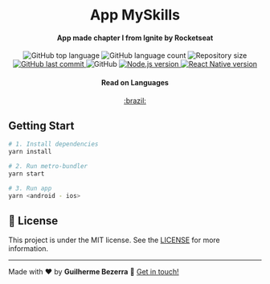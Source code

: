 <h1 align="center">
    <br>
    App MySkills
</h1>

<h4 align="center">
  App made chapter I from Ignite by Rocketseat
</h4>

<p align="center">
  <img alt="GitHub top language" src="https://img.shields.io/github/languages/top/gbdsantos/react-native-rocketseat-ignite-chapter-1.svg">

  <img alt="GitHub language count" src="https://img.shields.io/github/languages/count/gbdsantos/react-native-rocketseat-ignite-chapter-1.svg">

  <img alt="Repository size" src="https://img.shields.io/github/repo-size/gbdsantos/react-native-rocketseat-ignite-chapter-1.svg">

  <a href="https://github.com/gbdsantos/react-native-rocketseat-ignite-chapter-1/commits/master">
    <img alt="GitHub last commit" src="https://img.shields.io/github/last-commit/gbdsantos/react-native-rocketseat-ignite-chapter-1.svg">
  </a>

  <img alt="GitHub" src="https://img.shields.io/github/license/gbdsantos/react-native-rocketseat-ignite-chapter-1.svg">

  <a href="https://reactnative.dev">
    <img alt="Node.js version" src="https://img.shields.io/badge/node.js-v16.17.0-43853D?style=flat&logo=node.js&logoColor=white&labelColor=43853D&color=5a5a5a">
  </a>

  <a href="https://nodejs.org">
    <img alt="React Native version" src="https://img.shields.io/github/package-json/dependency-version/gbdsantos/react-native-rocketseat-ignite-chapter-1/react-native">
  </a>
</p>

<div align="center">
  <h4 align="center">Read on Languages</h4>
  <a href="https://github.com/gbdsantos/react-native-rocketseat-ignite-chapter-1/blob/master/README.pt-BR.md">:brazil:
  </a>
</div>
</p>

## Getting Start

```Bash
# 1. Install dependencies
yarn install

# 2. Run metro-bundler
yarn start

# 3. Run app
yarn <android - ios>
```

## :memo: License

This project is under the MIT license. See the [LICENSE](https://github.com/gbdsantos/react-native-rocketseat-ignite-chapter-1/blob/master/LICENSE) for more information.

---

Made with ♥ by **Guilherme Bezerra** 👋 [Get in touch!](https://www.linkedin.com/in/gbdsantos/)
